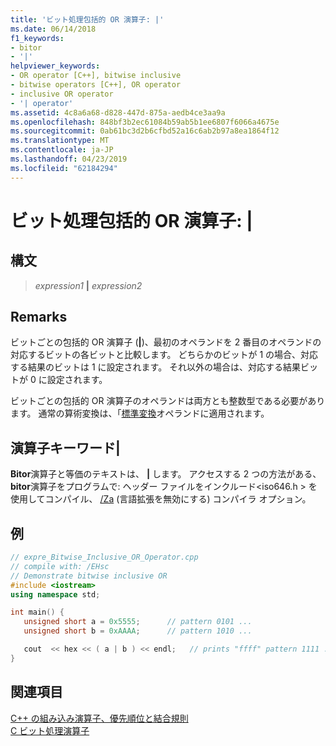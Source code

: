 ```yaml
---
title: 'ビット処理包括的 OR 演算子: |'
ms.date: 06/14/2018
f1_keywords:
- bitor
- '|'
helpviewer_keywords:
- OR operator [C++], bitwise inclusive
- bitwise operators [C++], OR operator
- inclusive OR operator
- '| operator'
ms.assetid: 4c8a6a68-d828-447d-875a-aedb4ce3aa9a
ms.openlocfilehash: 848bf3b2ec61084b59ab5b1ee6807f6066a4675e
ms.sourcegitcommit: 0ab61bc3d2b6cfbd52a16c6ab2b97a8ea1864f12
ms.translationtype: MT
ms.contentlocale: ja-JP
ms.lasthandoff: 04/23/2019
ms.locfileid: "62184294"
---
```

# <a name="bitwise-inclusive-or-operator-"></a>ビット処理包括的 OR 演算子: |

## <a name="syntax"></a>構文

> *expression1* **|** *expression2*

## <a name="remarks"></a>Remarks

ビットごとの包括的 OR 演算子 (**&#124;**)、最初のオペランドを 2 番目のオペランドの対応するビットの各ビットと比較します。 どちらかのビットが 1 の場合、対応する結果のビットは 1 に設定されます。 それ以外の場合は、対応する結果ビットが 0 に設定されます。

ビットごとの包括的 OR 演算子のオペランドは両方とも整数型である必要があります。 通常の算術変換は、「[標準変換](standard-conversions.md)オペランドに適用されます。

## <a name="operator-keyword-for-124"></a>演算子キーワード&#124;

**Bitor**演算子と等価のテキストは、  **&#124;** します。 アクセスする 2 つの方法がある、 **bitor**演算子をプログラムで: ヘッダー ファイルをインクルード\<iso646.h > を使用してコンパイル、 [/Za](../build/reference/za-ze-disable-language-extensions.md) (言語拡張を無効にする) コンパイラ オプション。

## <a name="example"></a>例

```cpp
// expre_Bitwise_Inclusive_OR_Operator.cpp
// compile with: /EHsc
// Demonstrate bitwise inclusive OR
#include <iostream>
using namespace std;

int main() {
   unsigned short a = 0x5555;      // pattern 0101 ...
   unsigned short b = 0xAAAA;      // pattern 1010 ...

   cout  << hex << ( a | b ) << endl;   // prints "ffff" pattern 1111 ...
}
```

## <a name="see-also"></a>関連項目

[C++ の組み込み演算子、優先順位と結合規則](../cpp/cpp-built-in-operators-precedence-and-associativity.md)<br/>
[C ビット処理演算子](../c-language/c-bitwise-operators.md)